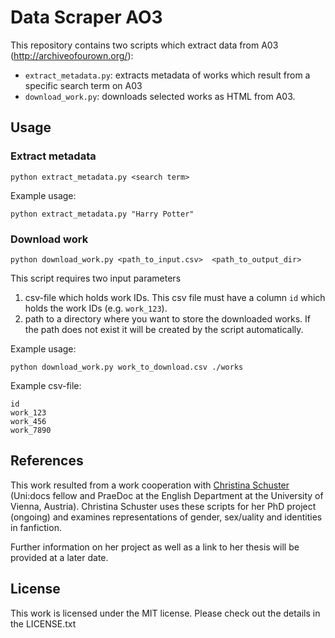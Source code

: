 # Data Scraper AO3

This repository contains two scripts which extract data from A03 (http://archiveofourown.org/):

  * `extract_metadata.py`: extracts metadata of works which result from a specific search term on A03
  * `download_work.py`: downloads selected works as HTML from A03.
  
## Usage

### Extract metadata
`python extract_metadata.py <search term>`

Example usage:

`python extract_metadata.py "Harry Potter"`

### Download work
`python download_work.py <path_to_input.csv>  <path_to_output_dir>`

This script requires two input parameters
  1. csv-file which holds work IDs. This csv file must have a column `id` which holds the work IDs (e.g. `work_123`).
  2. path to a directory where you want to store the downloaded works. If the path does not exist it will be created by the script automatically.


Example usage:

`python download_work.py work_to_download.csv ./works`

Example csv-file:
```
id
work_123
work_456
work_7890
```

## References
This work resulted from a work cooperation with [Christina Schuster](https://ucris.univie.ac.at/portal/en/persons/christina-schuster(e7b3d645-e52e-434f-ae9c-7575e5036c02).html) (Uni:docs fellow and PraeDoc at the English Department at the University of Vienna, Austria).
Christina Schuster uses these scripts for her PhD project (ongoing) and examines representations of gender, sex/uality and identities in fanfiction.

Further information on her project as well as a link to her thesis will be provided at a later date.



## License
This work is licensed under the MIT license. Please check out the details in the LICENSE.txt

